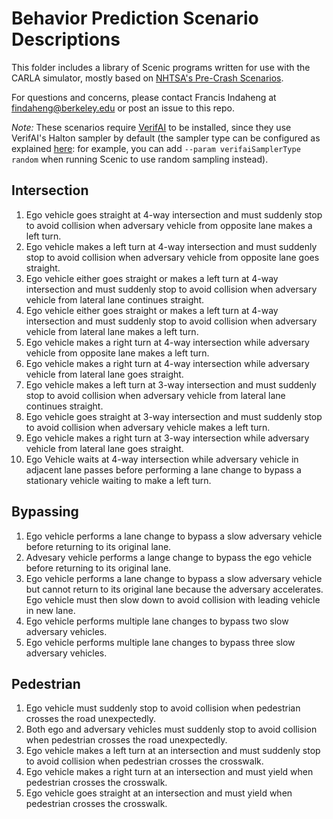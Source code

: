 # Behavior Prediction Scenario Descriptions

This folder includes a library of Scenic programs written for use with the CARLA simulator, mostly based on [NHTSA's Pre-Crash Scenarios](https://rosap.ntl.bts.gov/view/dot/41932/dot_41932_DS1.pdf).

For questions and concerns, please contact Francis Indaheng at <findaheng@berkeley.edu> or post an issue to this repo.

*Note:* These scenarios require [VerifAI](https://verifai.readthedocs.io/) to be installed, since they use VerifAI's Halton sampler by default (the sampler type can be configured as explained [here](https://scenic-lang.readthedocs.io/en/latest/modules/scenic.core.external_params.html): for example, you can add `--param verifaiSamplerType random` when running Scenic to use random sampling instead).


## Intersection

1.  Ego vehicle goes straight at 4-way intersection and must suddenly stop to avoid collision when adversary vehicle from opposite lane makes a left turn.
2.  Ego vehicle makes a left turn at 4-way intersection and must suddenly stop to avoid collision when adversary vehicle from opposite lane goes straight.
3.  Ego vehicle either goes straight or makes a left turn at 4-way intersection and must suddenly stop to avoid collision when adversary vehicle from lateral lane continues straight.
4.  Ego vehicle either goes straight or makes a left turn at 4-way intersection and must suddenly stop to avoid collision when adversary vehicle from lateral lane makes a left turn.
5.  Ego vehicle makes a right turn at 4-way intersection while adversary vehicle from opposite lane makes a left turn.
6.  Ego vehicle makes a right turn at 4-way intersection while adversary vehicle from lateral lane goes straight.
7.  Ego vehicle makes a left turn at 3-way intersection and must suddenly stop to avoid collision when adversary vehicle from lateral lane continues straight.
8.  Ego vehicle goes straight at 3-way intersection and must suddenly stop to avoid collision when adversary vehicle makes a left turn.
9.  Ego vehicle makes a right turn at 3-way intersection while adversary vehicle from lateral lane goes straight.
10. Ego Vehicle waits at 4-way intersection while adversary vehicle in adjacent lane passes before performing a lane change to bypass a stationary vehicle waiting to make a left turn.

## Bypassing

1.  Ego vehicle performs a lane change to bypass a slow adversary vehicle before returning to its original lane.
2.  Advesary vehicle performs a lange change to bypass the ego vehicle before returning to its original lane.
3.  Ego vehicle performs a lane change to bypass a slow adversary vehicle but cannot return to its original lane because the adversary accelerates. Ego vehicle must then slow down to avoid collision with leading vehicle in new lane.
4.  Ego vehicle performs multiple lane changes to bypass two slow adversary vehicles.
5.  Ego vehicle performs multiple lane changes to bypass three slow adversary vehicles.

## Pedestrian

1.  Ego vehicle must suddenly stop to avoid collision when pedestrian crosses the road unexpectedly.
2.  Both ego and adversary vehicles must suddenly stop to avoid collision when pedestrian crosses the road unexpectedly.
3.  Ego vehicle makes a left turn at an intersection and must suddenly stop to avoid collision when pedestrian crosses the crosswalk.
4.  Ego vehicle makes a right turn at an intersection and must yield when pedestrian crosses the crosswalk.
5.  Ego vehicle goes straight at an intersection and must yield when pedestrian crosses the crosswalk.
